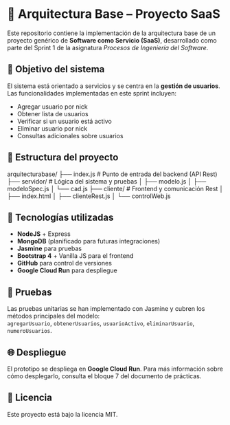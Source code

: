 
# 🧱 Arquitectura Base – Proyecto SaaS

Este repositorio contiene la implementación de la arquitectura base de un proyecto genérico de **Software como Servicio (SaaS)**, desarrollado como parte del Sprint 1 de la asignatura *Procesos de Ingeniería del Software*.

## 🎯 Objetivo del sistema

El sistema está orientado a servicios y se centra en la **gestión de usuarios**. Las funcionalidades implementadas en este sprint incluyen:

- Agregar usuario por nick  
- Obtener lista de usuarios  
- Verificar si un usuario está activo  
- Eliminar usuario por nick  
- Consultas adicionales sobre usuarios

## 🧩 Estructura del proyecto

arquitecturabase/ ├── index.js # Punto de entrada del backend (API Rest) ├── servidor/ # Lógica del sistema y pruebas │ ├── modelo.js │ ├── modeloSpec.js │ └── cad.js ├── cliente/ # Frontend y comunicación Rest │ ├── index.html │ ├── clienteRest.js │ └── controlWeb.js


## 🚀 Tecnologías utilizadas

- **NodeJS** + Express  
- **MongoDB** (planificado para futuras integraciones)  
- **Jasmine** para pruebas  
- **Bootstrap 4** + Vanilla JS para el frontend  
- **GitHub** para control de versiones  
- **Google Cloud Run** para despliegue

## 🧪 Pruebas

Las pruebas unitarias se han implementado con Jasmine y cubren los métodos principales del modelo:  
`agregarUsuario`, `obtenerUsuarios`, `usuarioActivo`, `eliminarUsuario`, `numeroUsuarios`.

## 🌐 Despliegue

El prototipo se despliega en **Google Cloud Run**. Para más información sobre cómo desplegarlo, consulta el bloque 7 del documento de prácticas.

## 📄 Licencia

Este proyecto está bajo la licencia MIT.
